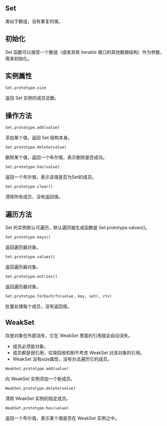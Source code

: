 ## Set

类似于数组，没有重复的值。

## 初始化

Set 函数可以接受一个数组（或者具有 iterable 接口的其他数据结构）作为参数，用来初始化。

## 实例属性

`Set.prototype.size`

返回 Set 实例的成员总数。

## 操作方法

`Set.prototype.add(value)`

添加某个值，返回 Set 结构本身。

`Set.prototype.delete(value)`

删除某个值，返回一个布尔值，表示删除是否成功。

`Set.prototype.has(value)`

返回一个布尔值，表示该值是否为Set的成员。

`Set.prototype.clear()`

清除所有成员，没有返回值。

## 遍历方法

Set 的实例默认可遍历，默认遍历器生成函数是 Set.prototype.values()。

`Set.prototype.keys()`

返回遍历器对象。

`Set.prototype.values()`

返回遍历器对象。

`Set.prototype.entries()`

返回遍历器对象。

`Set.prototype.forEach(fn(value, key, set), ctx)`

批量处理每个成员，没有返回值。

## WeakSet

存放对象在外部消失，它在 WeakSet 里面的引用就会自动消失。

- 成员必须是对象。
- 成员都是弱引用，垃圾回收机制不考虑 WeakSet 对该对象的引用。
- WeakSet 没有size属性，没有办法遍历它的成员。

`WeakSet.prototype.add(value)`

向 WeakSet 实例添加一个新成员。

`WeakSet.prototype.delete(value)`

清除 WeakSet 实例的指定成员。

`WeakSet.prototype.has(value)`

返回一个布尔值，表示某个值是否在 WeakSet 实例之中。